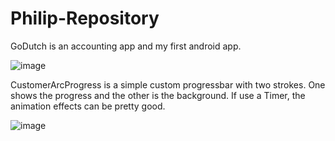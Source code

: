 Philip-Repository
=================

GoDutch is an accounting app and my first android app.

![image](https://raw.githubusercontent.com/YangPhilip/Philip-Repository/master/raw/master/images-folder/GoDutchDashboard.png)


CustomerArcProgress is a simple custom progressbar with two strokes. One shows the progress and the other is the background. If use a Timer, the animation effects can be pretty good.

![image](https://raw.githubusercontent.com/YangPhilip/Philip-Repository/master/raw/master/images-folder/PhilipArcProgress.gif)